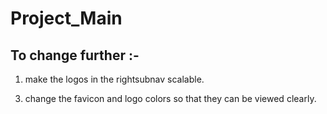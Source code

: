 # Project_Main


## To change further :-
1. make the logos in the rightsubnav scalable.
<!-- 2. make the images in leftsubnav unscalable.  ✔️ -->
3. change the favicon and logo colors so that they can be viewed clearly.